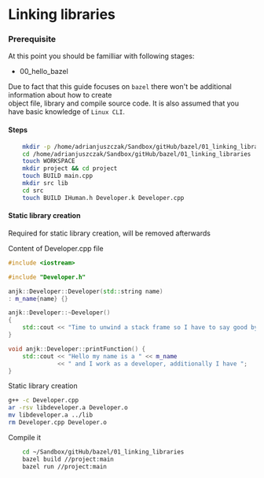 # Linking libraries 

### Prerequisite
At this point you should be familliar with following stages:
- 00_hello_bazel 

Due to fact that this guide focuses on `bazel` there won't be additional information about how to create  
object file, library and compile source code. It is also assumed that you have basic knowledge of `Linux CLI`.  

#### Steps 

```bash 
    mkdir -p /home/adrianjuszczak/Sandbox/gitHub/bazel/01_linking_libraries
    cd /home/adrianjuszczak/Sandbox/gitHub/bazel/01_linking_libraries
    touch WORKSPACE
    mkdir project && cd project
    touch BUILD main.cpp
    mkdir src lib
    cd src 
    touch BUILD IHuman.h Developer.k Developer.cpp
```


#### Static library creation
Required for static library creation, will be removed afterwards

Content of Developer.cpp file 
```c++
#include <iostream>

#include "Developer.h"

anjk::Developer::Developer(std::string name)
: m_name{name} {}

anjk::Developer::~Developer() 
{
    std::cout << "Time to unwind a stack frame so I have to say good bye \n";
}

void anjk::Developer::printFunction() {
    std::cout << "Hello my name is a " << m_name 
              << " and I work as a developer, additionally I have ";
}
```

Static library creation

```bash
g++ -c Developer.cpp
ar -rsv libdeveloper.a Developer.o
mv libdeveloper.a ../lib
rm Developer.cpp Developer.o
```

Compile it 
```bash 
    cd ~/Sandbox/gitHub/bazel/01_linking_libraries
    bazel build //project:main
    bazel run //project:main
```